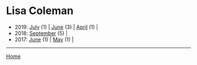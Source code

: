 # Lisa Coleman

  * 2019: 
      [July](./lisa-coleman-2019-07.md) (1) | 
      [June](./lisa-coleman-2019-06.md) (3) | 
      [April](./lisa-coleman-2019-04.md) (1) | 
  * 2018: 
      [September](./lisa-coleman-2018-09.md) (5) | 
  * 2017: 
      [June](./lisa-coleman-2017-06.md) (1) | 
      [May](./lisa-coleman-2017-05.md) (1) | 

----

[Home](../)
